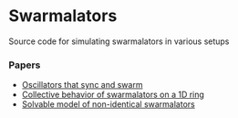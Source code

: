 # Swarmalators

Source code for simulating swarmalators in various setups

### Papers

- [Oscillators that sync and swarm](https://www.nature.com/articles/s41467-017-01190-3) 
- [Collective behavior of swarmalators on a 1D ring](https://journals.aps.org/pre/abstract/10.1103/PhysRevE.105.014211)
- [Solvable model of non-identical swarmalators]()



